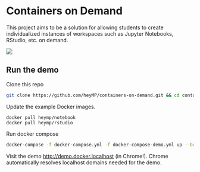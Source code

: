 # Containers on Demand

This project aims to be a solution for allowing students to create individualized instances of workspaces such as Jupyter Notebooks, RStudio, etc. on demand.

<img src="https://lh3.googleusercontent.com/RiDjoG6mSq-YKZSLO8YgHo6dvCaJMKm42Ldmb-yvBsIqdOWKHiEXsaMM4hRbuiy49ehaAvy2ZHkA377I7n9YoAjhpaOVaIT3hPyU5OeQSzY4RcBHBEYhvqbWi6NKs2yToex5GnCiJFiTLghl7uYZFLstZG4bvsK6oauF0jXOfCh0dMt2s8Jlc3ddn31Wpc0ggtrx92OaP3z5mNehxSOgSSs3uc4p2zigETwnC2wgGf54N0pMt40ifVzg1UIMuTy3pTNy__05hvgScA2a0JLDzJgh3cWQwXSzsuLDcFHT3gMoKYBGVuqewbXmL5FCG079CJcTmkGWo74D9HbD1IHXUpltejDMvHqZ28yUAYWF6RxRXqOsUxCUwN7kVTYFyOJSUL6HsYFotIOu__jaDqdeC22o9fnx8KRI5wZPTsi4yuH4m7pLT1Bd9jwGntEY1gDrzdM05knhUC5_cpWW9kgGuelrTo2IpgKbJVvi0OUAmikxJz8eQ5RwoW7mEa_hlMtPKzUe6ujsbie_4459QmTtc_TKPLi1tCcdeu5zMEeG03kdUEZAObB7KmYZ7V8kXYYFvYKWf0ectnjOmhhtHUbOxNQ6j_hDI9on7JpefYbeuvPri8UVaaEY5LwCeaOYAoJWyAgRGXZBxYFGgDhll1_LcdeUwHYZjkZlHEco7U4Q-1SvTbMooNtjFLKnwn3HxbaTprnqomM4y3obI2QIjI00WyU8cqAnU9dfxeD8ylzaSy152-I=w1476-h1240-no">

## Run the demo

Clone this repo

```bash
git clone https://github.com/heyMP/containers-on-demand.git && cd containers-on-demand
```

Update the example Docker images.

```
docker pull heymp/notebook
docker pull heymp/rstudio
```

Run docker compose

```bash
docker-compose -f docker-compose.yml -f docker-compose-demo.yml up --build
```

Visit the demo http://demo.docker.localhost (in Chrome!). Chrome automatically resolves localhost domains needed for the demo.